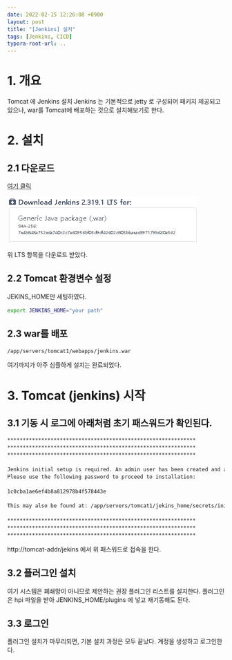 ```yaml
---
date: 2022-02-15 12:26:08 +0900
layout: post
title: "[Jenkins] 설치"
tags: [Jenkins, CICD]
typora-root-url: ..
---
```



# 1. 개요
Tomcat 에 Jenkins 설치
Jenkins 는 기본적으로 jetty 로 구성되어 패키지 제공되고 있으나,
war를 Tomcat에 배포하는 것으로 설치해보기로 한다.



# 2. 설치
## 2.1 다운로드
[여기 클릭](https://www.jenkins.io/download/)

![InstallJenkins_1](/../assets_copy_final/posts/images/Jenkins/InstallJenkins/InstallJenkins_1.png)



위 LTS 항목을 다운로드 받았다.



## 2.2 Tomcat 환경변수 설정
JEKINS_HOME만 세팅하였다.

```bash
export JENKINS_HOME="your path"
```



## 2.3 war를 배포

```bash
/app/servers/tomcat1/webapps/jenkins.war
```
여기까지가 아주 심플하게 설치는 완료되었다.



# 3. Tomcat (jenkins) 시작
## 3.1 기동 시 로그에 아래처럼 초기 패스워드가 확인된다.

```bash
*************************************************************
*************************************************************
*************************************************************

Jenkins initial setup is required. An admin user has been created and a password generated.
Please use the following password to proceed to installation:

1c0cba1ae6ef4b8a812978b4f578443e

This may also be found at: /app/servers/tomcat1/jekins_home/secrets/initialAdminPassword

*************************************************************
*************************************************************
*************************************************************
```

http://tomcat-addr/jekins 에서 위 패스워드로 접속을 한다.



## 3.2 플러그인 설치
여기 시스템은 폐쇄망이 아니므로 제안하는 권장 플러그인 리스트를 설치한다.
플러그인은 hpi 파일을 받아 JENKINS_HOME/plugins 에 넣고 재기동해도 된다.



## 3.3 로그인
플러그인 설치가 마무리되면, 기본 설치 과정은 모두 끝났다.
계정을 생성하고 로그인한다.
